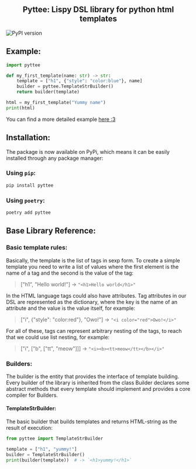 <h2 align="center">
Pyttee: Lispy DSL library for python html templates  
</h2>

![PyPI version](https://badge.fury.io/py/pyttee.svg)

## Example:
```python
import pyttee

def my_first_template(name: str) -> str:
	template = ["h1", {"style": "color:blue"}, name]
	builder = pyttee.TemplateStrBuilder()
	return builder(template)

html = my_first_template("Yummy name")
print(html)
```

You can find a more detailed example [here :3](https://github.com/poipoiPIO/pyttee/blob/master/example.py)

## Installation:
The package is now available on PyPi, which means it can be easily installed through any package manager:

### Using `pip`:
```bash
pip install pyttee
```
### Using `poetry`:
```bash
poetry add pyttee
```

## Base Library Reference:
### Basic template rules:
Basically, the template is the list of tags in sexp form. To create a simple template you need to write a list of values where the first element is the name of a tag and the second is the value of the tag:
> ["h1", "Hello world!"] -> `"<h1>Hello world</h1>"`

In the HTML language tags could also have attributes. Tag attributes in our DSL are represented as the dictionary, where the key is the name of an attribute and the value is the value itself, for example:
> ["i", {"style": "color:red"}, "Owo!"] -> `"<i color="red">Owo!</i>"`

For all of these, tags can represent arbitrary nesting of the tags, to reach that we could use list nesting, for example:
> ["i", ["b", ["tt", "meow"]]] -> `"<i><b><tt>meow</tt></b></i>"`

### Builders:
The builder is the entity that provides the interface of template building. Every builder of the library is inherited from the class Builder declares some abstract methods that every template should implement and provides a core compiler for Builders.

#### TemplateStrBuilder:
The basic builder that builds templates and returns HTML-string as the result of execution:

```python
from pyttee import TemplateStrBuilder

template = ["h1", "yummy!"]
builder = TemplateStrBuilder()
print(builder(template))  # -> `<h1>yummy!</h1>`
```
